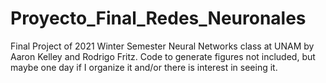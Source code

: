 # Proyecto_Final_Redes_Neuronales

Final Project of 2021 Winter Semester Neural Networks class at UNAM by Aaron Kelley and Rodrigo Fritz. Code to generate figures not included, but maybe one day if I organize it and/or there is interest in seeing it.
